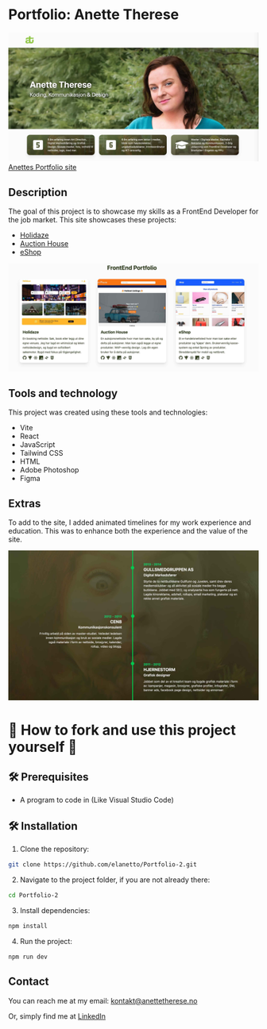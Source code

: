 # Portfolio: Anette Therese

![image](https://raw.githubusercontent.com/elanetto/Portfolio-2/refs/heads/main/src/assets/readme-img/readme-homepage-two.jpg)
[Anettes Portfolio site](https://anette-portfolio.onrender.com/)


## Description

The goal of this project is to showcase my skills as a FrontEnd Developer for the job market.
This site showcases these projects:

- [Holidaze](https://dev-holiday.onrender.com/)
- [Auction House](https://regal-travesseiro-0cbb67.netlify.app/)
- [eShop](https://online-shop-ca-anette.netlify.app/)

![image](https://raw.githubusercontent.com/elanetto/Portfolio-2/refs/heads/main/src/assets/readme-img/readme-portfoliocards.jpg)

## Tools and technology
This project was created using these tools and technologies:
- Vite
- React
- JavaScript
- Tailwind CSS
- HTML
- Adobe Photoshop
- Figma

## Extras
To add to the site, I added animated timelines for my work experience and education. This was to enhance both the experience and the value of the site.

![image](https://raw.githubusercontent.com/elanetto/Portfolio-2/refs/heads/main/src/assets/readme-img/readme-timeline.jpg)


# 🌿 How to fork and use this project yourself 🌿 

## 🛠️ Prerequisites
- A program to code in (Like Visual Studio Code)

## 🛠️ Installation
1. Clone the repository:
```bash
git clone https://github.com/elanetto/Portfolio-2.git
```

2. Navigate to the project folder, if you are not already there:
```bash
cd Portfolio-2
```

3. Install dependencies:
```bash
npm install
```

4. Run the project:
```bash
npm run dev
```


## Contact
You can reach me at my email: kontakt@anettetherese.no

Or, simply find me at [LinkedIn](https://www.linkedin.com/in/anettetherese/)


